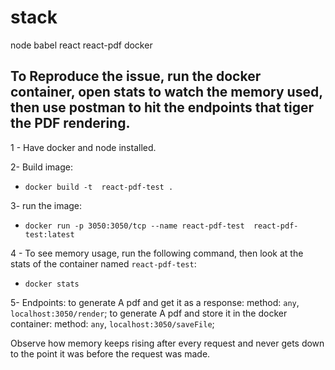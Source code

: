 # stack
node
babel
react
react-pdf
docker


## To Reproduce the issue, run the docker container, open stats to watch the memory used, then use postman to hit the endpoints that tiger the PDF rendering.

1 - Have docker and node installed.

2- Build image:

- `docker build -t  react-pdf-test .`


3- run the image:

- `docker run -p 3050:3050/tcp --name react-pdf-test  react-pdf-test:latest`

4 - To see memory usage, run the following command, then look at the stats of the container named `react-pdf-test`: 
- `docker stats`

5- Endpoints:
  to generate A pdf and get it as a response: method: `any`, `localhost:3050/render`;
  to generate A pdf and store it in the docker container: method: `any`, `localhost:3050/saveFile`;

Observe how memory keeps rising after every request and never gets down to the point it was before the request was made.


